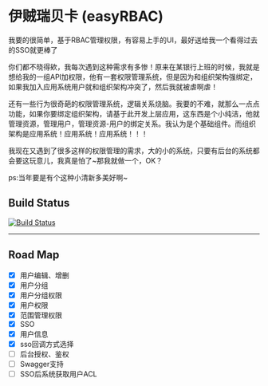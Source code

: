 # 伊贼瑞贝卡 (easyRBAC)
我要的很简单，基于RBAC管理权限，有容易上手的UI，最好送给我一个看得过去的SSO就更棒了


你们都不晓得欸，我每次遇到这种需求有多惨！原来在某银行上班的时候，我就是想给我的一组API加权限，他有一套权限管理系统，但是因为和组织架构强绑定，如果我加入应用系统用户就和组织架构冲突了，然后我就被虐啊虐！

还有一些行为很奇葩的权限管理系统，逻辑关系烧脑。我要的不难，就那么一点点功能，如果你要绑定组织架构，请基于此开发上层应用，这东西是个小纯洁，他就管理资源，管理用户，管理资源-用户的绑定关系。我认为是个基础组件。而组织架构是应用系统！应用系统！应用系统！！！

我现在又遇到了很多这样的权限管理的需求，大的小的系统，只要有后台的系统都会要这玩意儿，我真是怕了~那我就做一个，OK？

ps:当年要是有个这种小清新多美好啊~

## Build Status
[![Build Status](https://travis-ci.org/uliian/easyRBAC.svg?branch=master)](https://travis-ci.org/uliian/easyRBAC)

***
## Road Map

- [x] 用户编辑、增删
- [x] 用户分组
- [x] 用户分组权限
- [x] 用户权限
- [x] 范围管理权限
- [x] SSO
- [x] 用户信息
- [x] sso回调方式选择
- [ ] 后台授权、鉴权
- [ ] Swagger支持
- [ ] SSO后系统获取用户ACL
